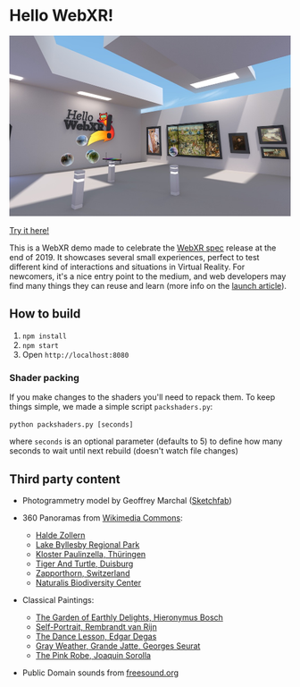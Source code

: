 # Hello WebXR!

![screenshot](assets/sshot.jpg)

[Try it here!](https://mixedreality.mozilla.org/hello-webxr/index.html)

This is a WebXR demo made to celebrate the [WebXR spec](https://immersive-web.github.io/webxr/) release at the end of 2019. It showcases several small experiences, perfect to test different kind of interactions and situations in Virtual Reality. For newcomers, it's a nice entry point to the medium, and web developers may find many things they can reuse and learn (more info on the [launch article](https://blog.mozvr.com/hello-webxr)).

## How to build

1. `npm install`
2. `npm start`
3. Open `http://localhost:8080`


### Shader packing

If you make changes to the shaders you'll need to repack them. To keep things simple, we made a simple script `packshaders.py`:

`python packshaders.py [seconds]`

where `seconds` is an optional parameter (defaults to 5) to define how many seconds to wait until next rebuild (doesn't watch file changes)


## Third party content

* Photogrammetry model by Geoffrey Marchal ([Sketchfab](https://sketchfab.com/3d-models/baptismal-angel-kneeling-f45f01c63e514d3bad846e82af640f33))
* 360 Panoramas from [Wikimedia Commons](https://commons.wikimedia.org/wiki/Main_Page):
  * [Halde Zollern](https://commons.wikimedia.org/wiki/File:Halde_Zollern_Panorama_01.jpg)
  * [Lake Byllesby Regional Park](https://commons.wikimedia.org/wiki/File:Lake_Byllesby_Regional_Park_-_360%C2%B0_Equirectangular_Street_View_Photo_(27332591527).jpg)
  * [Kloster Paulinzella, Thüringen](https://commons.wikimedia.org/wiki/File:Kloster_Paulinzella,_Th%C3%BCringen,_360x180,_170316,_ako_(1).jpg)
  * [Tiger And Turtle, Duisburg](https://commons.wikimedia.org/wiki/File:Tiger_And_Turtle_Panorama.jpg)
  * [Zapporthorn, Switzerland](https://commons.wikimedia.org/wiki/File:Zapporthorn_Spherical_Panorama.jpg)
  * [Naturalis Biodiversity Center](https://commons.wikimedia.org/wiki/File:Naturalis_Biodiversity_Center_-_Museum_-_Exhibition_Primeval_parade_33_-_Overview_room_with_skeletons_-_Panorama_360_3D.jpg)
  
* Classical Paintings:
  * [The Garden of Earthly Delights, Hieronymus Bosch](https://commons.wikimedia.org/wiki/File:The_Garden_of_Earthly_Delights_by_Bosch_High_Resolution.jpg)
  * [Self-Portrait, Rembrandt van Rijn](https://www.nga.gov/collection/art-object-page.79.html)
  * [The Dance Lesson, Edgar Degas](https://www.nga.gov/collection/art-object-page.93045.html)
  * [Gray Weather, Grande Jatte, Georges Seurat](https://commons.wikimedia.org/wiki/File:Seurat.jatte.jpg)
  * [The Pink Robe, Joaquin Sorolla](http://sorollapaintings.com/images/sorolla-pink-robe-b-3928.jpg)


* Public Domain sounds from [freesound.org](https://freesound.org)
